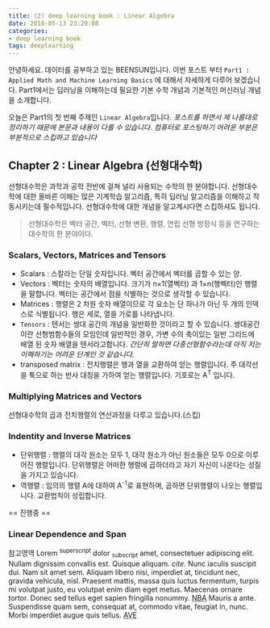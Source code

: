 ```yaml
---
title: (2) deep learning book : Linear Algebra
date: 2018-05-13 23:29:08
categories:
- deep learning book
tags: deeplearning
---
```


안녕하세요. 데이터를 공부하고 있는 BEENSUN입니다.
이번 포스트 부터 `Part1 : Applied Math and Machine Learning Basics` 에 대해서 자세하게 다루어 보겠습니다. Part1에서는 딥러닝을 이해하는데 필요한 기본 수학 개념과 기본적인 머신러닝 개념을 소개합니다.

오늘은 Part1의 첫 번째 주제인 `Linear Algebra`입니다.
*포스트를 하면서 제 나름대로 정리하기 때문에 본문과 내용이 다를 수 있습니다. 컴퓨터로 포스팅하기 어려운 부분은 부분적으로 스킵하고 있습니다*

## Chapter 2 : Linear Algebra (선형대수학)

 선형대수학은 과학과 공학 전반에 걸쳐 널리 사용되는 수학의 한 분야합니다. 선형대수학에 대한 올바른 이해는 많은 기계학습 알고리즘, 특히 딥러닝 알고리즘을 이해하고 작동시키는데 필수적입니다. 선형대수학에 대한 개념을 알고계시다면 스킵하셔도 됩니다.

> 선형대수학은 벡터 공간, 벡터, 선형 변환, 행렬, 연립 선형 방정식 등을 연구하는 대수학의 한 분야이다.

### Scalars, Vectors, Matrices and Tensors

- Scalars : 스칼라는 단일 숫자입니다. 벡터 공간에서 벡터를 곱할 수 있는 양.
- Vectors : 벡터는 숫자의 배열입니다. 크기가 n×1(열벡터) 과 1×n(행벡터)인 행렬을 말합니다. 벡터는 공간에서 점을 식별하는 것으로 생각할 수 있습니다.
- Matrices : 행렬은 2 차원 숫자 배열이므로 각 요소는 단 하나가 아닌 두 개의 인덱스로 식별됩니다. 행은 세로, 열을 가로를 나타냅니다.
- `Tensors` : 텐서는 쌍대 공간의 개념을 일반화한 것이라고 할 수 있습니다. 쌍대공간이란 선형범함수들의 모임인데 일반적인 경우, 가변 수의 축이있는 일반 그리드에 배열 된 숫자 배열을 텐서라고합니다.
*간단히 말하면 다중선형함수라는데 아직 저는 이해하기는 어려운 단계인 것 같습니다.*
- transposed matrix : 전치행렬은 행과 열을 교환하여 얻는 행렬입니다. 주 대각선을 툭으로 하는 반사 대칭을 가하여 얻는 행렬입니다. 기호로는 A<sup>T</sup> 입니다.

### Multiplying Matrices and Vectors

 선형대수학의 곱과 전치행렬의 연산과정을 다루고 있습니다.(스킵)

### Indentity and Inverse Matrices

- 단위행렬 : 행렬의 대각 원소는 모두 1, 대각 원소가 아닌 원소들은 모두 0으로 이루어진 행렬입니다. 단위행렬은 어떠한 행렬에 곱하더라고 자기 자신이 나온다는 성질을 가지고 있습니다.
- 역행렬 : 임의의 행렬 A에 대하여 A<sup>-1</sup>로 표현하며, 곱하면 단위행렬이 나오는 행렬입니다. 교환법칙이 성립합니다.

== 진행중 ==

### Linear Dependence and Span

참고영역
Lorem <sup>superscript</sup> dolor <sub>subscript</sub> amet, consectetuer adipiscing elit. Nullam dignissim convallis est. Quisque aliquam. <cite>cite</cite>. Nunc iaculis suscipit dui. Nam sit amet sem. Aliquam libero nisi, imperdiet at, tincidunt nec, gravida vehicula, nisl. Praesent mattis, massa quis luctus fermentum, turpis mi volutpat justo, eu volutpat enim diam eget metus. Maecenas ornare tortor. Donec sed tellus eget sapien fringilla nonummy. <acronym title="National Basketball Association">NBA</acronym> Mauris a ante. Suspendisse quam sem, consequat at, commodo vitae, feugiat in, nunc. Morbi imperdiet augue quis tellus.  <abbr title="Avenue">AVE</abbr>
